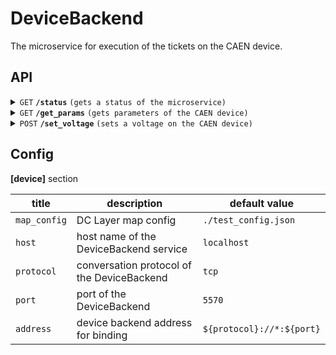 # DeviceBackend
The microservice for execution of the tickets on the CAEN device.

## API

<details>
 <summary><code>GET</code> <code><b>/status</b></code> 
 <code>(gets a status of the microservice)</code></summary>

##### Parameters

> None

##### Responses

> | status code | response/body | response/body example |
> |------|-----|-----|
> | `1` | `application/json` | `{}` |
> | `0` | `text/plain;charset=UTF-8` | `"No response from the device"` |

</details>

<details>
 <summary><code>GET</code> <code><b>/get_params</b></code> 
 <code>(gets parameters of the CAEN device)</code></summary>


##### Parameters

> None

##### Responses

> | status code | response | response example |
> |------|-----|-----|
> | `1` | `application/json` | `{'timestamp': 1720361379, 'parameters': [{'board': 10001, 'channel': 0, 'voltage': 500}]}` |
> | `0` | `text/plain;charset=UTF-8` | `"Voltage is not set on the device"` |

</details>

<details>
 <summary><code>POST</code> <code><b>/set_voltage</b></code> 
 <code>(sets a voltage on the CAEN device)</code></summary>


##### Parameters

> | name |  type   | data type  | description |
> |------|-----|---------|-----------------|
> | target_voltage |  required | float   | Voltage as a relative float value for setting on the device |

##### Responses

> | status code | response/body | response/body example |
> |------|-----|-----|
> | `1` | `application/json` | `{}` |
> | `0` | `text/plain;charset=UTF-8` | `"Voltage is not set on the device"` |

</details>

## Config

**[device]** section

| title | description | default value |
|------|-----|-----|
| `map_config` | DC Layer map config | `./test_config.json` |
| `host` | host name of the DeviceBackend service | `localhost` |
| `protocol` | conversation protocol of the DeviceBackend | `tcp` |
| `port` | port of the DeviceBackend | `5570` |
| `address` | device backend address for binding | `${protocol}://*:${port}` |